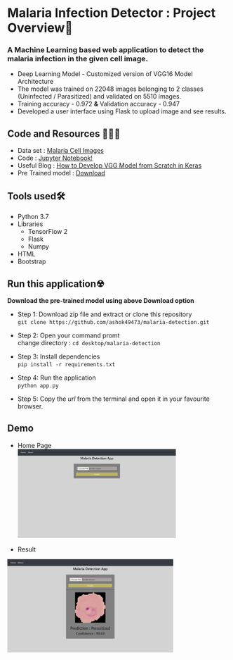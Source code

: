 # Malaria Infection Detector : Project Overview🎯
### A Machine Learning based web application to detect the malaria infection in the given cell image.
 - Deep Learning Model - Customized version of VGG16 Model Architecture
 - The model was trained on 22048 images belonging to 2 classes (Uninfected / Parasitized) and validated on 5510 images.
 - Training accuracy - 0.972 **&** Validation accuracy - 0.947
 - Developed a user interface using Flask to upload image and see results.

## Code and Resources 👨🏻‍💻
  - Data set : [Malaria Cell Images](https://www.kaggle.com/iarunava/cell-images-for-detecting-malaria)
  - Code : [Jupyter Notebook!](https://www.kaggle.com/ashokkumarpalivela/malaria-detection-app-with-tensorflow-2)
  - Useful Blog : [How to Develop VGG Model from Scratch in Keras](https://machinelearningmastery.com/how-to-implement-major-architecture-innovations-for-convolutional-neural-networks/)
  - Pre Trained model : [Download](https://www.kaggle.com/ashokkumarpalivela/malaria-detection-app-with-tensorflow-2/output?select=vgg.h5)

## Tools used🛠
 - Python 3.7
 - Libraries
   - TensorFlow 2
   - Flask
   - Numpy
 - HTML
 - Bootstrap
 
 ## Run this application☢
 **Download the pre-trained model using above Download option**
 - Step 1: Download zip file and extract or clone this repository<br>
 `git clone https://github.com/ashok49473/malaria-detection.git`

- Step 2: Open your command promt<br>
change directory : `cd desktop/malaria-detection`

 - Step 3: Install dependencies<br>
`pip install -r requirements.txt`

 - Step 4: Run the application<br>
`python app.py`

 - Step 5: Copy the *url* from the terminal and open it in your favourite browser.

## Demo
 - Home Page<br>
  <img src="https://github.com/ashok49473/malaria-detection/blob/main/static/images/Home.png" width="75%"><br>
  
 - Result<br>
 <img src="https://github.com/ashok49473/malaria-detection/blob/main/static/images/result.png" width="75%">
